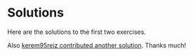 # Solutions

Here are the solutions to the first two exercises.

Also [kerem95reiz contributed another solution](https://gist.github.com/kerem95reiz/a955f0f99ec35bf03f9e77459214e7e9). Thanks much!

